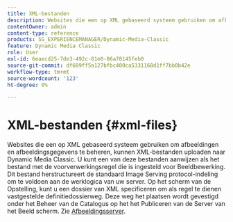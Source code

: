 ```yaml
---
title: XML-bestanden
description: Websites die een op XML gebaseerd systeem gebruiken om afbeeldingen en afbeeldingsgegevens te beheren, kunnen XML-bestanden uploaden naar Dynamic Media Classic. Meer informatie over XML-bestanden.
contentOwner: admin
content-type: reference
products: SG_EXPERIENCEMANAGER/Dynamic-Media-Classic
feature: Dynamic Media Classic
role: User
exl-id: 6eaecd25-7de3-492c-81e0-86a78145feb0
source-git-commit: df689ff5a127bfbc400ca5331168d1ff7bb0b42e
workflow-type: tm+mt
source-wordcount: '123'
ht-degree: 0%

---
```


# XML-bestanden {#xml-files}

Websites die een op XML gebaseerd systeem gebruiken om afbeeldingen en afbeeldingsgegevens te beheren, kunnen XML-bestanden uploaden naar Dynamic Media Classic. U kunt een van deze bestanden aanwijzen als het bestand met de voorverwerkingsregel die is ingesteld voor Beeldbewerking. Dit bestand herstructureert de standaard Image Serving protocol-indeling om te voldoen aan de werklogica van uw server. Op het scherm van de Opstelling, kunt u een dossier van XML specificeren om als regel te dienen vastgestelde definitiedossierweg. Deze weg het plaatsen wordt gevestigd onder het Beheer van de Catalogus op het het Publiceren van de Server van het Beeld scherm. Zie [Afbeeldingsserver](publish-setup.md#image_server).
